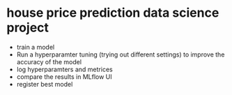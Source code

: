 # house price prediction data science project 
- train a model
- Run a hyperparamter tuning (trying out different settings) to improve the accuracy of the model
- log  hyperparamters and metrices 
- compare the results in MLflow UI
- register best model